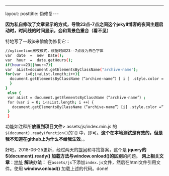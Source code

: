 ---
layout: posttitle: 伪修复---


**因为私自修改了文章显示的方式，导致23点-7点之间这个jekyll博客的夜间主题启动时，时间线的时间显示，会和背景色重合（看不见）**

特地写了一段js来偷偷伪修复它：
```bash
//mytimeline黑夜模式，根据时间23--7点设为白色字体
var  date  =  new  Date();
var  hour  =  date.getHours();
if(hour==23||hour<7){
var  aList=document.getElementsByClassName("archive-name");
for(var  i=0;i<aList.length;i++){
  document.getElementsByClassName（“archive-name”）[ i ] .style.color = “ #fff ”; 
  }
}
 else {
 var aList = document.getElementsByClassName（“archive-name”）; 
 for（var i = 0; i<aList.length; i ++）{
   document.getElementsByClassName（“archive-name”）[i] .style.color =“＃333”; 
 }
 }
```
功能如注释所**放置到项目文件**> assets/js/index.min.js 的`$(document).ready(function()`的`{}
中，即可。**这个在本地测试是有效的，但是我不知道在github上为什么不给我生效**。。

好吧，2018-06-25更新，经过两天的[提问](https://segmentfault.com/q/1010000015370770?_ea=3908397)和寻找答案，这个是 **jquery的$(document).ready() 加载方法与window.onload()的区别**的问题。
**网上相关文章**：[地址](https://www.jianshu.com/p/ac82ffa44bcb)
**解决办法：** 在`assets/js`下添加`index.js`文件，然后在html文件引用文件。使用 **window.onload()** 加载上述的代码。done!




